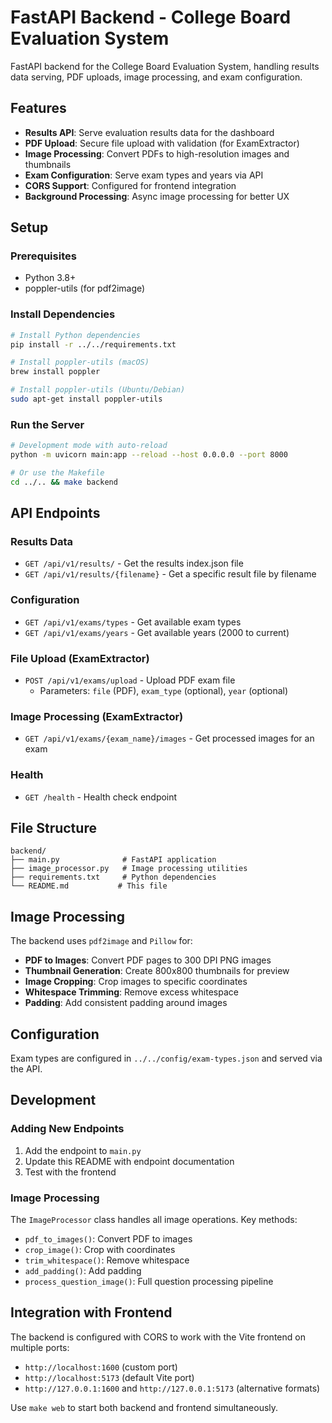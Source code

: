 # FastAPI Backend - College Board Evaluation System

FastAPI backend for the College Board Evaluation System, handling results data serving, PDF uploads, image processing, and exam configuration.

## Features

- **Results API**: Serve evaluation results data for the dashboard
- **PDF Upload**: Secure file upload with validation (for ExamExtractor)
- **Image Processing**: Convert PDFs to high-resolution images and thumbnails
- **Exam Configuration**: Serve exam types and years via API
- **CORS Support**: Configured for frontend integration
- **Background Processing**: Async image processing for better UX

## Setup

### Prerequisites

- Python 3.8+
- poppler-utils (for pdf2image)

### Install Dependencies

```bash
# Install Python dependencies
pip install -r ../../requirements.txt

# Install poppler-utils (macOS)
brew install poppler

# Install poppler-utils (Ubuntu/Debian)
sudo apt-get install poppler-utils
```

### Run the Server

```bash
# Development mode with auto-reload
python -m uvicorn main:app --reload --host 0.0.0.0 --port 8000

# Or use the Makefile
cd ../.. && make backend
```

## API Endpoints

### Results Data

- `GET /api/v1/results/` - Get the results index.json file
- `GET /api/v1/results/{filename}` - Get a specific result file by filename

### Configuration

- `GET /api/v1/exams/types` - Get available exam types
- `GET /api/v1/exams/years` - Get available years (2000 to current)

### File Upload (ExamExtractor)

- `POST /api/v1/exams/upload` - Upload PDF exam file
  - Parameters: `file` (PDF), `exam_type` (optional), `year` (optional)

### Image Processing (ExamExtractor)

- `GET /api/v1/exams/{exam_name}/images` - Get processed images for an exam

### Health

- `GET /health` - Health check endpoint

## File Structure

```
backend/
├── main.py              # FastAPI application
├── image_processor.py   # Image processing utilities
├── requirements.txt     # Python dependencies
└── README.md           # This file
```

## Image Processing

The backend uses `pdf2image` and `Pillow` for:

- **PDF to Images**: Convert PDF pages to 300 DPI PNG images
- **Thumbnail Generation**: Create 800x800 thumbnails for preview
- **Image Cropping**: Crop images to specific coordinates
- **Whitespace Trimming**: Remove excess whitespace
- **Padding**: Add consistent padding around images

## Configuration

Exam types are configured in `../../config/exam-types.json` and served via the API.

## Development

### Adding New Endpoints

1. Add the endpoint to `main.py`
2. Update this README with endpoint documentation
3. Test with the frontend

### Image Processing

The `ImageProcessor` class handles all image operations. Key methods:

- `pdf_to_images()`: Convert PDF to images
- `crop_image()`: Crop with coordinates
- `trim_whitespace()`: Remove whitespace
- `add_padding()`: Add padding
- `process_question_image()`: Full question processing pipeline

## Integration with Frontend

The backend is configured with CORS to work with the Vite frontend on multiple ports:
- `http://localhost:1600` (custom port)
- `http://localhost:5173` (default Vite port)
- `http://127.0.0.1:1600` and `http://127.0.0.1:5173` (alternative formats)

Use `make web` to start both backend and frontend simultaneously. 